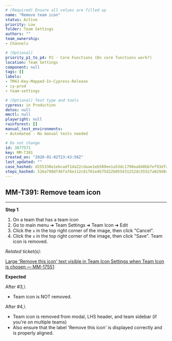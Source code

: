 ```yaml
---
# (Required) Ensure all values are filled up
name: "Remove team icon"
status: Active
priority: Low
folder: Team Settings
authors: ""
team_ownership: 
- Channels

# (Optional)
priority_p1_to_p4: P2 - Core Functions (Do core functions work?)
location: Team Settings
component: null
tags: []
labels: 
- TM4J-Key-Mapped-In-Cypress-Release
- cy-prod
- team-settings

# (Optional) Test type and tools
cypress: in Production
detox: null
mmctl: null
playwright: null
rainforest: []
manual_test_environments: 
- Automated - No manual tests needed

# Do not change
id: 3877571
key: MM-T391
created_on: "2020-01-02T23:43:56Z"
last_updated: ""
case_hashed: d255330e1ebcadf1da22cdaae1eb589ee1a53dc1798ea840bb7ef93dfab0d930f0d2b6c1d34cef3b0a9a6d29e81791f3
steps_hashed: 526a798df46faf6e112c81f61e4b75d22b055431252dc55527a029d847c9be8718d54fd01fbd5ccaa055629c01125bfe
---
```


<!-- (Auto-generated) Based on frontmatter's "key" and "name" -->

## MM-T391: Remove team icon

---

**Step 1**

1. On a team that has a team icon
2. Go to main menu ➜ Team Settings ➜ Team Icon ➜ Edit
3. Click the `x` in the top right corner of the image, then click "Cancel".
4. Click the `x` in the top right corner of the image, then click "Save". Team icon is removed.

_Related ticket(s):_

[Large 'Remove this icon' text visible in Team Icon Settings when Team Icon is chosen — MM-17551](https://mattermost.atlassian.net/browse/MM-17551)

**Expected**

After #3,\\

- Team icon is NOT removed.

After #4,\\

- Team icon is removed from modal, LHS header, and team sidebar (if you're on multiple teams)
- Also ensure that the label 'Remove this icon' is displayed correctly and is properly aligned.
